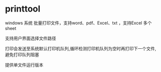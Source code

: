 # printtool
windows 系统 批量打印文件，支持word、pdf、Excel、txt ，支持Excel 多个sheet 

支持用户界面选择文件路径

打印会发送至系统默认打印机队列,循环检测打印机队列为空时再打印下一个文件,避免打印队列阻塞

提供单文件运行版本
